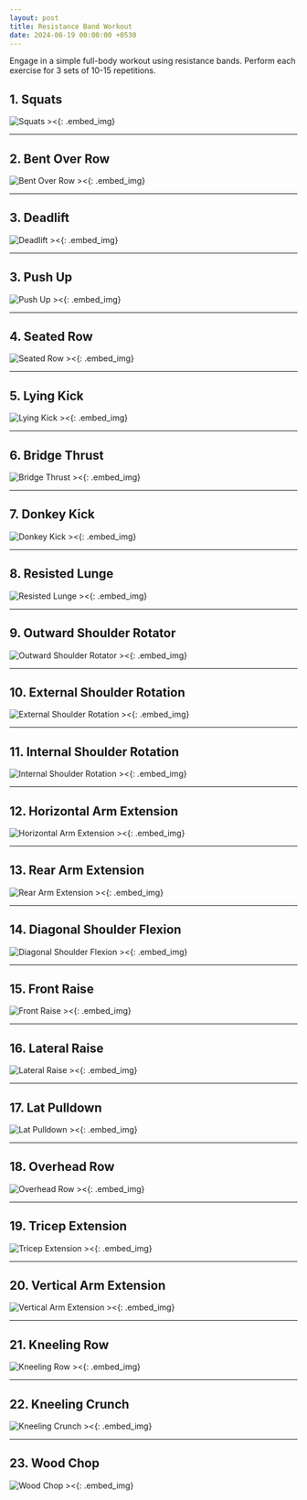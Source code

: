 ```yaml
---
layout: post
title: Resistance Band Workout
date: 2024-06-19 00:00:00 +0530
---
```


Engage in a simple full-body workout using resistance bands. Perform each exercise for 3 sets of 10-15 repetitions.

## 1. Squats

![Squats ><](/assets/2024-06-19-resistance_band_workout/squats.png){: .embed_img}

---

## 2. Bent Over Row


![Bent Over Row ><](/assets/2024-06-19-resistance_band_workout/bent_over_row.png){: .embed_img}

---

## 3. Deadlift

![Deadlift ><](/assets/2024-06-19-resistance_band_workout/deadlift.png){: .embed_img}

---

## 3. Push Up

![Push Up ><](/assets/2024-06-19-resistance_band_workout/push_up.png){: .embed_img}

---

## 4. Seated Row

![Seated Row ><](/assets/2024-06-19-resistance_band_workout/seated_row.png){: .embed_img}

---

## 5. Lying Kick

![Lying Kick ><](/assets/2024-06-19-resistance_band_workout/lying_kick.png){: .embed_img}

---

## 6. Bridge Thrust

![Bridge Thrust ><](/assets/2024-06-19-resistance_band_workout/bridge_thrust.png){: .embed_img}

---

## 7. Donkey Kick

![Donkey Kick ><](/assets/2024-06-19-resistance_band_workout/donkey_kick.png){: .embed_img}

---

## 8. Resisted Lunge

![Resisted Lunge ><](/assets/2024-06-19-resistance_band_workout/resisted_lunge.png){: .embed_img}

---

## 9. Outward Shoulder Rotator

![Outward Shoulder Rotator ><](/assets/2024-06-19-resistance_band_workout/outward_shoulder_rotator.png){: .embed_img}

---

## 10. External Shoulder Rotation

![External Shoulder Rotation ><](/assets/2024-06-19-resistance_band_workout/external_shoulder_rotation.png){: .embed_img}

---

## 11. Internal Shoulder Rotation

![Internal Shoulder Rotation ><](/assets/2024-06-19-resistance_band_workout/internal_shoulder_rotation.png){: .embed_img}

---

## 12. Horizontal Arm Extension

![Horizontal Arm Extension ><](/assets/2024-06-19-resistance_band_workout/horizontal_arm_extension.png){: .embed_img}

---

## 13. Rear Arm Extension

![Rear Arm Extension ><](/assets/2024-06-19-resistance_band_workout/rear_arm_extension.png){: .embed_img}

---

## 14. Diagonal Shoulder Flexion

![Diagonal Shoulder Flexion ><](/assets/2024-06-19-resistance_band_workout/diagonal_shoulder_flexion.png){: .embed_img}

---

## 15. Front Raise

![Front Raise ><](/assets/2024-06-19-resistance_band_workout/front_raise.png){: .embed_img}

---

## 16. Lateral Raise

![Lateral Raise ><](/assets/2024-06-19-resistance_band_workout/lateral_raise.png){: .embed_img}

---

## 17. Lat Pulldown

![Lat Pulldown ><](/assets/2024-06-19-resistance_band_workout/lat_pulldown.png){: .embed_img}

---

## 18. Overhead Row

![Overhead Row ><](/assets/2024-06-19-resistance_band_workout/overhead_row.png){: .embed_img}

---

## 19. Tricep Extension

![Tricep Extension ><](/assets/2024-06-19-resistance_band_workout/tricep_extension.png){: .embed_img}

---

## 20. Vertical Arm Extension

![Vertical Arm Extension ><](/assets/2024-06-19-resistance_band_workout/vertical_arm_extension.png){: .embed_img}

---

## 21. Kneeling Row

![Kneeling Row ><](/assets/2024-06-19-resistance_band_workout/kneeling_row.png){: .embed_img}

---

## 22. Kneeling Crunch

![Kneeling Crunch ><](/assets/2024-06-19-resistance_band_workout/kneeling_crunch.png){: .embed_img}

---

## 23. Wood Chop

![Wood Chop ><](/assets/2024-06-19-resistance_band_workout/wood_chop.png){: .embed_img}
